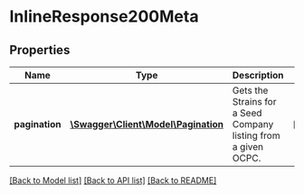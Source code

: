 # InlineResponse200Meta

## Properties
Name | Type | Description | Notes
------------ | ------------- | ------------- | -------------
**pagination** | [**\Swagger\Client\Model\Pagination**](Pagination.md) | Gets the Strains for a Seed Company listing from a given OCPC. | [optional] 

[[Back to Model list]](../README.md#documentation-for-models) [[Back to API list]](../README.md#documentation-for-api-endpoints) [[Back to README]](../README.md)


